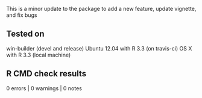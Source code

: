 This is a minor update to the package to add a new feature, update vignette, and fix bugs

## Tested on

win-builder (devel and release)
Ubuntu 12.04 with R 3.3 (on travis-ci)
OS X with R 3.3 (local machine)

## R CMD check results

0 errors | 0 warnings | 0 notes
